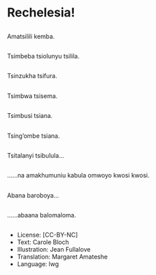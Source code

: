 # Rechelesia!

##
Amatsilili kemba.

##
Tsimbeba tsiolunyu
tsilila.

##
Tsinzukha tsifura.

##
Tsimbwa tsisema.

##
Tsimbusi tsiana.

##
Tsing’ombe tsiana.

##
Tsitalanyi tsibulula...

##
......na amakhumuniu
kabula omwoyo kwosi
kwosi.

##
Abana baroboya...

##
......abaana
balomaloma.

##

##
* License: [CC-BY-NC]
* Text: Carole Bloch
* Illustration: Jean Fullalove
* Translation: Margaret Amateshe
* Language: lwg
